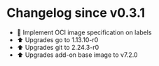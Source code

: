 # Changelog since v0.3.1
- 🔨 Implement OCI image specification on labels 
- ⬆ Upgrades go to 1.13.10-r0 
- ⬆ Upgrades git to 2.24.3-r0 
- ⬆ Upgrades add-on base image to v7.2.0 
